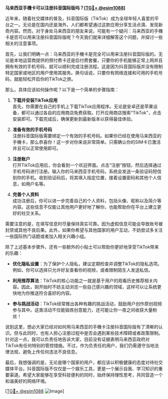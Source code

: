 **马来西亚手機卡可以注册抖音国际版吗？[[TG💪+ @esim1088](https://t.me/s/esim1088)]**

近年来，随着社交媒体的普及，抖音国际版（TikTok）成为全球年轻人喜爱的平台之一。无论是在国内还是海外，人们都希望通过这款应用分享生活点滴、发现新奇内容。然而，对于身处马来西亚的朋友来说，可能有一个疑问：马来西亚的手機卡是否可以用来注册抖音国际版呢？今天我们就来详细解答这个问题，并探讨一些相关的注意事项。

首先，让我们明确一点：马来西亚的手機卡是完全可以用来注册抖音国际版的。无论是本地运营商提供的预付费卡还是后付费套餐，只要你的手机能够正常上网并且拥有有效的手机号码，就可以顺利完成注册流程。这是因为抖音国际版并没有限制特定国家或地区的用户使用其服务。换句话说，只要你有网络连接和可用的手机号码，就能轻松开启你的TikTok之旅。

那么，具体应该如何操作呢？以下是一个简单的步骤指南：

1. **下载并安装TikTok应用**  
   首先，你需要在自己的手机上下载TikTok应用程序。无论是安卓还是苹果设备，都可以通过各自的应用商店免费获取。打开应用商店搜索“TikTok”，点击安装即可。下载完成后，确保更新到最新版本以获得最佳体验。

2. **准备有效的手机号码**  
   注册抖音国际版需要绑定一个有效的手机号码。如果你已经在使用马来西亚的手機卡，那么恭喜你！这一步对你来说非常简单。只需确认你的SIM卡已激活并且可以正常使用即可。

3. **注册账户**  
   打开TikTok应用后，你会看到一个欢迎界面。点击“注册”按钮，然后选择通过手机号码进行注册。输入你的马来西亚手机号码，系统会发送一条验证码短信到你的手机。收到验证码后，将其填入指定位置，接着设置密码和其他个人信息，如用户名等。

4. **完善个人资料**  
   成功注册后，你可以进一步完善自己的个人资料，包括头像、昵称以及简介等内容。这些信息不仅能让其他用户更好地了解你，也能帮助你在平台上建立更好的社交关系。

需要注意的是，在填写信息时尽量保持真实可靠。因为虚假信息可能会导致账号被封禁或其他不良后果。此外，如果你希望与其他国家的用户互动，不妨尝试多关注一些国际热门话题或者加入相关兴趣小组。

除了上述基本步骤外，还有一些额外的小贴士可以帮助你更好地享受TikTok带来的乐趣：

- **优化隐私设置**：为了保护个人隐私，建议定期检查并调整TikTok的隐私选项。例如，你可以选择只允许好友查看你的视频，或者限制陌生人发送私信。
  
- **利用推荐算法**：TikTok的核心功能之一就是基于用户的观看历史推荐相关内容。因此，刚开始时不妨主动浏览一些自己感兴趣的领域，这样可以让系统更快地为你推送符合喜好的内容。

- **参与挑战活动**：TikTok经常推出各种有趣的挑战活动，鼓励用户创作原创视频参与其中。这类活动不仅能锻炼创意能力，还可能让你一夜之间收获大量粉丝！

说到这里，想必大家已经对如何用马来西亚的手機卡注册抖音国际版有了清晰的认识。但与此同时，也有人担心注册过程中是否会遇到某些技术障碍或者政策限制。针对这一点，我可以负责任地告诉大家，目前没有证据表明马来西亚政府对TikTok有任何特别的管控措施。不过，作为负责任的用户，我们仍需遵守当地法律法规，避免上传任何违法不良信息。

最后，我想强调的是，无论是哪个国家的用户，都应该以积极健康的态度对待社交媒体平台。抖音国际版不仅仅是一个娱乐工具，更是一个展示自我、学习知识的重要渠道。希望大家能够在享受科技便利的同时，始终保持理性思考，共同营造一个和谐美好的网络环境。

[[TG💪+ @esim1088](https://t.me/s/esim1088) ![Image](https://i.postimg.cc/4NQfJmqS/Snipaste-2025-05-13-00-14-12.png)]
